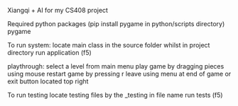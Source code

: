 Xiangqi + AI for my CS408 project

Required python packages (pip install pygame in python/scripts directory)
pygame

To run system:
locate main class in the source folder whilst in project directory
run application (f5)

playthrough:
select a level from main menu
play game by dragging pieces using mouse
restart game by pressing r
leave using menu at end of game or exit button located top right

To run testing
locate testing files by the \_testing in file name
run tests (f5)
